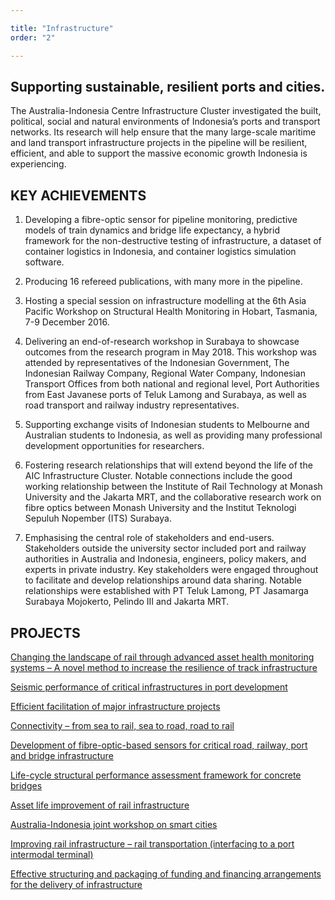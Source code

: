 ```yaml
---

title: "Infrastructure"
order: "2"

---
```

<div id="top-target"></div>

## Supporting sustainable, resilient ports and cities.

The Australia-Indonesia Centre Infrastructure Cluster investigated the built, political, social and natural environments of Indonesia’s ports and transport networks. Its research will help ensure that the many large-scale maritime and land transport infrastructure projects in the pipeline will be resilient, efficient, and able to support the massive economic growth Indonesia is experiencing.<!--more-->

## KEY ACHIEVEMENTS
1. Developing a fibre-optic sensor for pipeline monitoring, predictive models of train dynamics and bridge life expectancy, a hybrid framework for the non-destructive testing of infrastructure, a dataset of container logistics in Indonesia, and container logistics simulation software.

1. Producing 16 refereed publications, with many more in the pipeline.

1. Hosting a special session on infrastructure modelling at the 6th Asia Pacific Workshop on Structural Health Monitoring in Hobart, Tasmania, 7-9 December 2016.

1. Delivering an end-of-research workshop in Surabaya to showcase outcomes from the research program in May 2018. This workshop was attended by representatives of the Indonesian Government, The Indonesian Railway Company, Regional Water Company, Indonesian Transport Offices from both national and regional level, Port Authorities from East Javanese ports of Teluk Lamong and Surabaya, as well as road transport and railway industry representatives.

1. Supporting exchange visits of Indonesian students to Melbourne and Australian students to Indonesia, as well as providing many professional development opportunities for researchers.

1. Fostering research relationships that will extend beyond the life of the AIC Infrastructure Cluster. Notable connections include the good working relationship between the Institute of Rail Technology at Monash University and the Jakarta MRT, and the collaborative research work on fibre optics between Monash University and the Institut Teknologi Sepuluh Nopember (ITS) Surabaya.

1. Emphasising the central role of stakeholders and end-users. Stakeholders outside the university sector included port and railway authorities in Australia and Indonesia, engineers, policy makers, and experts in private industry. Key stakeholders were engaged throughout to facilitate and develop relationships around data sharing. Notable relationships were established with PT Teluk Lamong, PT Jasamarga Surabaya Mojokerto, Pelindo III and Jakarta MRT.

<div id="bot-target"></div>

## PROJECTS

[Changing the landscape of rail through advanced asset health monitoring systems – A novel method to increase the resilience of track infrastructure](#)

[Seismic performance of critical infrastructures in port development](#)

[Efficient facilitation of major infrastructure projects](#)

[Connectivity – from sea to rail, sea to road, road to rail](#)

[Development of fibre-optic-based sensors for critical road, railway, port and bridge infrastructure](#)

[Life-cycle structural performance assessment framework for concrete bridges](#)

[Asset life improvement of rail infrastructure](#)

[Australia-Indonesia joint workshop on smart cities](#)

[Improving rail infrastructure – rail transportation (interfacing to a port intermodal terminal)](#)

[Effective structuring and packaging of funding and financing arrangements for the delivery of infrastructure](#)


